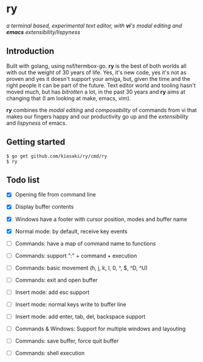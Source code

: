 # ry

_a terminal based, experimental text editor, with **vi**'s modal editing and **emacs** extensibility/lispyness_

## Introduction

Built with golang, using nsf/termbox-go. **ry** is the best of both worlds all
with out the weight of 30 years of life. Yes, it's new code, yes it's not as proven
and yes it doesn't support your amiga, but, given the time and the right people
it can be part of the future. Text editor world and tooling hasn't moved much,
but has _bitrotten_ a lot, in the past 30 years and **ry** aims at changing that
(I am looking at make, emacs, vim).

**ry** combines the _modal editing_ and _composability_ of commands from vi that
makes our fingers happy and our productivity go up and the _extensibility_ and
_lispyness_ of emacs.

## Getting started

```
$ go get github.com/kiasaki/ry/cmd/ry
$ ry
```

## Todo list

- [x] Opening file from command line
- [x] Display buffer contents
- [x] Windows have a footer with cursor position, modes and buffer name
- [x] Normal mode: by default, receive key events
- [ ] Commands: have a map of command name to functions
- [ ] Commands: support ":" + command + <CR> execution
- [ ] Commands: basic movement (h, j, k, l, 0, ^, $, ^D, ^U)
- [ ] Commands: exit and open buffer
- [ ] Insert mode: add esc support
- [ ] Insert mode: normal keys write to buffer line
- [ ] Insert mode: add enter, tab, del, backspace support
- [ ] Commands & Windows: Support for multiple windows and layouting
- [ ] Commands: save buffer, force quit buffer
- [ ] Commands: shell execution

